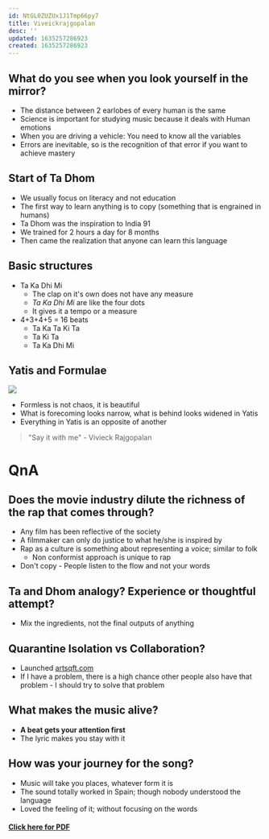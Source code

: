 ```yaml
---
id: NtGL0ZUZUx1J1Tmp66py7
title: Viveickrajgopalan
desc: ''
updated: 1635257286923
created: 1635257286923
---
```

## What do you see when you look yourself in the mirror? 

* The distance between 2 earlobes of every human is the same 
* Science is important for studying music because it deals with Human emotions 
* When you are driving a vehicle: You need to know all the variables  
* Errors are inevitable, so is the recognition of that error if you want to achieve mastery 

## Start of Ta Dhom
* We usually focus on literacy and not education 
* The first way to learn anything is to copy (something that is engrained in humans) 
* Ta Dhom was the inspiration to India 91 
* We trained for 2 hours a day for 8 months  
* Then came the realization that anyone can learn this language 

## Basic structures
* Ta Ka Dhi Mi 
   * The clap on it's own does not have any measure
   * _Ta Ka Dhi Mi_ are like the four dots 
   * It gives it a tempo or a measure
* 4+3+4+5 = 16 beats
  * Ta Ka Ta Ki Ta
  * Ta Ki Ta 
  * Ta Ka Dhi Mi 

## Yatis and Formulae

![](/assets/images/2021-09-09-17-59-25.png)
* Formless is not chaos, it is beautiful 
* What is forecoming looks narrow, what is behind looks widened in Yatis
* Everything in Yatis is an opposite of another

> "Say it with me" - Vivieck Rajgopalan  

# QnA 
## Does the movie industry dilute the richness of the rap that comes through? 
* Any film has been reflective of the society 
* A filmmaker can only do justice to what he/she is inspired by 
* Rap as a culture is something about representing a voice; similar to folk 
  * Non conformist approach is unique to rap 
* Don't copy - People listen to the flow and not your words 

## Ta and Dhom analogy? Experience or thoughtful attempt?
* Mix the ingredients, not the final outputs of anything 

## Quarantine Isolation vs Collaboration? 
* Launched [artsqft.com](https://artsqft.com)
* If I have a problem, there is a high chance other people also have that problem - I should try to solve that problem 

## What makes the music alive?  
* **A beat gets your attention first** 
* The lyric makes you stay with it

## How was your journey for the song? 
* Music will take you places, whatever form it is 
* The sound totally worked in Spain; though nobody understood the language 
* Loved the feeling of it; without focusing on the words 

#### [Click here for PDF](/assets/ViveickRajgopalan_MUS100.pdf)


